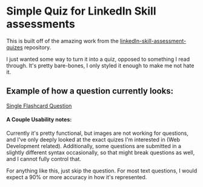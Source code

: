 # Simple Quiz for LinkedIn Skill assessments

This is built off of the amazing work from the [linkedIn-skill-assessment-quizes](https://github.com/Ebazhanov/linkedin-skill-assessments-quizzes) repository.

I just wanted some way to turn it into a quiz, opposed to something I read through. It's pretty bare-bones, I only styled it enough to make me not hate it.

## Example of how a question currently looks:
[Single Flashcard Question](/Linkedin-quiz.PNG)

#### A Couple Usability notes:
Currently it's pretty functional, but images are not working for questions, and I've only deeply looked at the exact quizes I'm interested in (Web Development related). Additionally, some questions are submitted in a slightly different syntax occasionally, so that might break questions as well, and I cannot fully control that.

For anything like this, just skip the question. For most text questions, I would expect a 90% or more accuracy in how it's represented.
